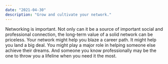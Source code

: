```yaml
---
date: "2021-04-30"
description: "Grow and cultivate your network."
---
```


Networking is important. Not only can it be a source of important social and professional connection, the long-term value of a solid network can be priceless. Your network might help you blaze a career path. It might help you land a big deal. You might play a major role in helping someone else achieve their dreams. And someone you know professionally may be the one to throw you a lifeline when you need it the most.
